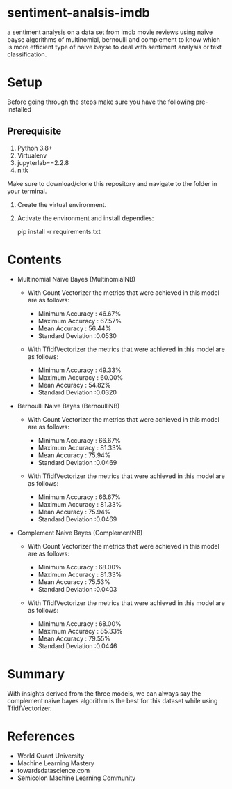 # sentiment-analsis-imdb
a sentiment analysis on a data set from imdb movie reviews using naive bayse algorithms of multinomial, bernoulli and complement to know which is more efficient type of naive bayse to deal with sentiment analysis or text classification.


# Setup
Before going through the steps make sure you have the following pre-installed

## Prerequisite
  1. Python 3.8+
  2. Virtualenv
  3. jupyterlab==2.2.8
  4. nltk
  
 Make sure to download/clone this repository and navigate to the folder in your terminal. 
  1. Create the virtual environment.
  2. Activate the environment and install dependies:
   
       pip install -r requirements.txt
 
 # Contents
 - Multinomial Naive Bayes (MultinomialNB)
    - With Count Vectorizer the metrics that were achieved in this model are as follows:
      - Minimum Accuracy : 46.67%
      - Maximum Accuracy : 67.57%
      - Mean Accuracy :    56.44%
      - Standard Deviation :0.0530
      
    - With TfidfVectorizer the metrics that were achieved in this model are as follows:
      - Minimum Accuracy :  49.33%
      - Maximum Accuracy :  60.00%
      - Mean Accuracy :     54.82%
      - Standard Deviation :0.0320
      
  - Bernoulli Naive Bayes (BernoulliNB)
    - With Count Vectorizer the metrics that were achieved in this model are as follows:
      - Minimum Accuracy : 66.67%
      - Maximum Accuracy : 81.33%
      - Mean Accuracy :    75.94%
      - Standard Deviation :0.0469
      
    - With TfidfVectorizer the metrics that were achieved in this model are as follows:
      - Minimum Accuracy : 66.67%
      - Maximum Accuracy : 81.33%
      - Mean Accuracy :    75.94%
      - Standard Deviation :0.0469
      
  - Complement Naive Bayes (ComplementNB)
    - With Count Vectorizer the metrics that were achieved in this model are as follows:
      - Minimum Accuracy :  68.00%
      - Maximum Accuracy :  81.33%
      - Mean Accuracy :     75.53%
      - Standard Deviation :0.0403
      
    - With TfidfVectorizer the metrics that were achieved in this model are as follows:
      - Minimum Accuracy :  68.00%
      - Maximum Accuracy :  85.33%
      - Mean Accuracy :     79.55%
      - Standard Deviation :0.0446
      
 # Summary
 With insights derived from the three models, we can always say the complement naive bayes algorithm is the best for this dataset while using TfidfVectorizer.
  
 # References
  - World Quant University
  - Machine Learning Mastery
  - towardsdatascience.com
  - Semicolon Machine Learning Community
  
                                                                                                                                                                 